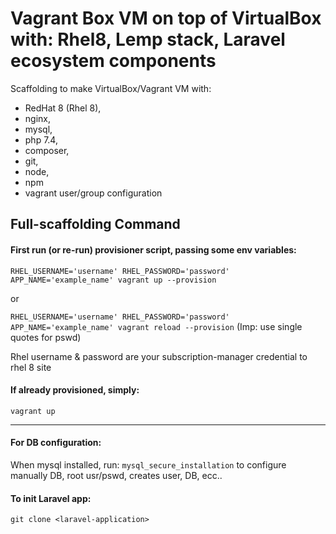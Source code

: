 # Vagrant Box VM on top of VirtualBox with: Rhel8, Lemp stack, Laravel ecosystem components
Scaffolding to make VirtualBox/Vagrant VM with:
- RedHat 8 (Rhel 8), 
- nginx, 
- mysql, 
- php 7.4, 
- composer, 
- git, 
- node, 
- npm
- vagrant user/group configuration

## Full-scaffolding Command
#### First run (or re-run) provisioner script, passing some env variables:

`RHEL_USERNAME='username' RHEL_PASSWORD='password' APP_NAME='example_name' vagrant up --provision`

or

`RHEL_USERNAME='username' RHEL_PASSWORD='password' APP_NAME='example_name' vagrant reload --provision` (Imp: use single quotes for pswd)

Rhel username & password are your subscription-manager credential to rhel 8 site

#### If already provisioned, simply:
`vagrant up`

___

#### For DB configuration: 
When mysql installed, run:
`mysql_secure_installation` to configure manually DB, root usr/pswd, creates user, DB, ecc..

#### To init Laravel app:

`git clone <laravel-application>`
